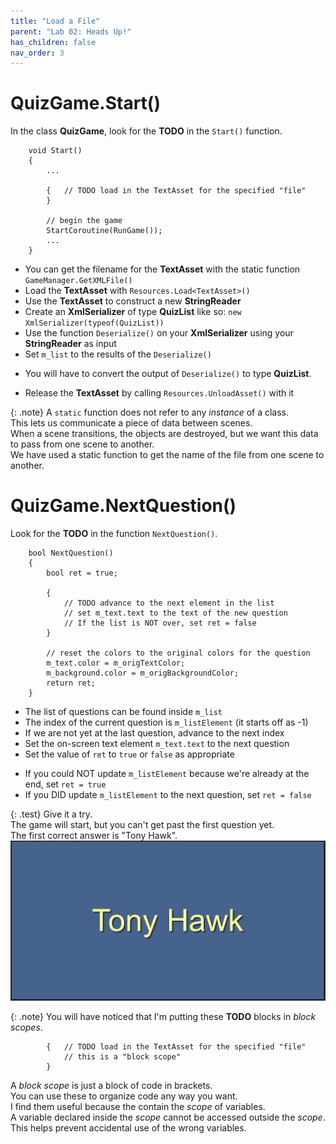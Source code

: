 ```yaml
---
title: "Load a File"
parent: "Lab 02: Heads Up!"
has_children: false
nav_order: 3
---
```


# QuizGame.Start()
In the class **QuizGame**, look for the **TODO** in the `Start()` function.
```
    void Start()
    {
        ...

        {   // TODO load in the TextAsset for the specified "file"
        }

        // begin the game
        StartCoroutine(RunGame());
        ...
    }
```
* You can get the filename for the **TextAsset** with the static function `GameManager.GetXMLFile()`
* Load the **TextAsset** with `Resources.Load<TextAsset>()`
* Use the **TextAsset** to construct a new **StringReader**
* Create an **XmlSerializer** of type **QuizList** like so: `new XmlSerializer(typeof(QuizList))`
* Use the function `Deserialize()` on your **XmlSerializer** using your **StringReader** as input
* Set `m_list` to the results of the `Deserialize()`
- You will have to convert the output of `Deserialize()` to type **QuizList**.
* Release the **TextAsset** by calling `Resources.UnloadAsset()` with it

{: .note}
A `static` function does not refer to any *instance* of a class.\
This lets us communicate a piece of data between scenes.\
When a scene transitions, the objects are destroyed, but we want this data to pass from one scene to another.\
We have used a static function to get the name of the file from one scene to another.

# QuizGame.NextQuestion()
Look for the **TODO** in the function `NextQuestion()`.
```
    bool NextQuestion()
    {
        bool ret = true;

        {
            // TODO advance to the next element in the list
            // set m_text.text to the text of the new question
            // If the list is NOT over, set ret = false
        }

        // reset the colors to the original colors for the question
        m_text.color = m_origTextColor;
        m_background.color = m_origBackgroundColor;
        return ret;
    }
```
* The list of questions can be found inside `m_list`
* The index of the current question is `m_listElement` (it starts off as -1)
* If we are not yet at the last question, advance to the next index
* Set the on-screen text element `m_text.text` to the next question
* Set the value of `ret` to `true` or `false` as appropriate
- If you could NOT update `m_listElement` because we're already at the end, set `ret = true`
- If you DID update `m_listElement` to the next question, set `ret = false`

{: .test}
Give it a try.\
The game will start, but you can't get past the first question yet.\
The first correct answer is "Tony Hawk".
![Tony Hawk](images/lab02/tony_hawk.jpg "Tony Hawk")

{: .note}
You will have noticed that I'm putting these **TODO** blocks in *block scopes*.
```
        {   // TODO load in the TextAsset for the specified "file"
            // this is a "block scope"
        }
```
A *block scope* is just a block of code in brackets.\
You can use these to organize code any way you want.\
I find them useful because the contain the *scope* of variables.\
A variable declared inside the *scope* cannot be accessed outside the *scope*.\
This helps prevent accidental use of the wrong variables.


